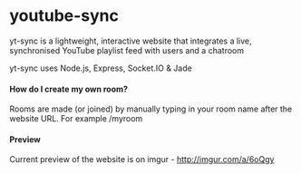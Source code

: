 # youtube-sync
yt-sync is a lightweight, interactive website that integrates a live, synchronised YouTube playlist feed with users and a chatroom

yt-sync uses Node.js, Express, Socket.IO &amp; Jade

#### How do I create my own room?
Rooms are made (or joined) by manually typing in your room name after the website URL. For example /myroom

#### Preview
Current preview of the website is on imgur - http://imgur.com/a/6oQgy
